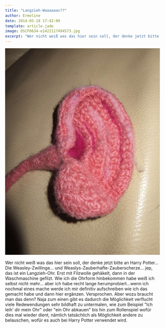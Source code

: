 ```yaml
---
title: "Langzieh-Waaaaaas??"
author: Ermeline
date: 2014-05-18 17:42:09
template: article.jade
image: DSCF0634-e1422117494573.jpg
excerpt: "Wer nicht weiß was das hier sein soll, der denke jetzt bitte an Harry Potter... Die Weasley-Zwillinge... und Weaslys-Zauberhafte-Zauberscherze... jep, das ist ein Langzieh-Ohr."
---
```


![DSCF0634](DSCF0634-e1422117494573.jpg)

Wer nicht weiß was das hier sein soll, der denke jetzt bitte an Harry
Potter... Die Weasley-Zwillinge... und
Weaslys-Zauberhafte-Zauberscherze... jep, das ist ein Langzieh-Ohr. Erst
mit Filzwolle gehäkelt, dann in der Waschmaschine gefilzt. Wie ich die
Ohrform hinbekommen habe weiß ich selbst nicht mehr... aber ich habe
recht lange herumprobiert...wenn ich nochmal eines mache werde ich mir
definitiv aufschreiben wie ich das gemacht habe und dann hier ergänzen.
Versprochen. Aber wozu braucht man das denn? Naja zum einen gibt es
dadurch die Möglichkeit verflucht viele Redewendungen sehr bildhaft zu
untermalen, wie zum Beispiel "Ich leih' dir mein Ohr" oder "ein Ohr
abkauen" bis hin zum Rollenspiel wofür dies mal wieder dient, nämlich
tatsächlich als Möglichkeit andere zu belauschen, wofür es auch bei
Harry Potter verwendet wird.
